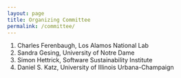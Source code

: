 ```yaml
---
layout: page
title: Organizing Committee
permalink: /committee/
---
```


1. Charles Ferenbaugh, Los Alamos National Lab
1. Sandra Gesing, University of Notre Dame 
1. Simon Hettrick, Software Sustainability Institute
1. Daniel S. Katz, University of Illinois Urbana-Champaign

